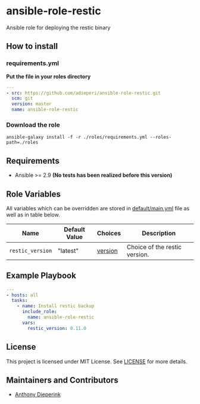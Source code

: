 # ansible-role-restic
Ansible role for deploying the restic binary

## How to install
### requirements.yml
**Put the file in your roles directory**
```yaml
---
- src: https://github.com/adieperi/ansible-role-restic.git
  scm: git
  version: master
  name: ansible-role-restic
```
### Download the role
```Shell
ansible-galaxy install -f -r ./roles/requirements.yml --roles-path=./roles
```

## Requirements

- Ansible >= 2.9 **(No tests has been realized before this version)**

## Role Variables

All variables which can be overridden are stored in [default/main.yml](default/main.yml) file as well as in table below.

| Name           | Default Value | Choices | Description                        |
| -------------- | ------------- | ------- | -----------------------------------|
| `restic_version` | "latest" | [version](https://github.com/restic/restic/tags) | Choice of the restic version. |

## Example Playbook

```yaml
---
- hosts: all
  tasks:
    - name: Install restic backup
      include_role:
        name: ansible-role-restic
      vars:
        restic_version: 0.11.0
```
## License

This project is licensed under MIT License. See [LICENSE](/LICENSE) for more details.

## Maintainers and Contributors

- [Anthony Dieperink](https://github.com/adieperi)
